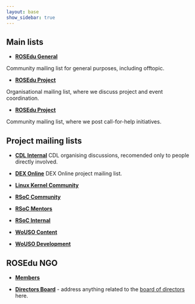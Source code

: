 ```yaml
---
layout: base
show_sidebar: true
---
```

## Main lists 

* **[ROSEdu General](/listinfo/rosedu-general)**
    
Community mailing list for general purposes, including offtopic.

* **[ROSEdu Project](/listinfo/rosedu-project)**
    
Organisational mailing list, where we discuss project and event coordination.

* **[ROSEdu Project](/listinfo/need)**
    
Community mailing list, where we post call-for-help initiatives.

## Project mailing lists

* **[CDL Internal](/listinfo/cdl-internal)**
CDL organising discussions, recomended only to people directly involved.

* **[DEX Online](/listinfo/dexonline)**
DEX Online project mailing list.

* **[Linux Kernel Community](/listinfo/firefly)**

* **[RSoC Community](/listinfo/rsoc-community)**

* **[RSoC Mentors](/listinfo/rsoc-mentors)**

* **[RSoC Internal](/listinfo/rsoc-internal)**

* **[WoUSO Content](/listinfo/wouso-content)**

* **[WoUSO Development](/listinfo/wouso-dev)**

## ROSEdu NGO

* **[Members](/listinfo/members)**

* **[Directors Board](/listinfo/consiliu)** - address anything related to the [board of directors](http://rosedu.org/legal/) here.


